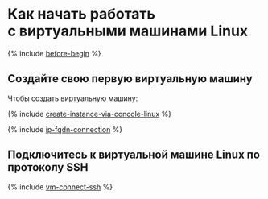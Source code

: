 # Как начать работать с виртуальными машинами Linux

{% include [before-begin](../../_includes/before-begin.md) %}

## Создайте свою первую виртуальную машину

Чтобы создать виртуальную машину:

{% include [create-instance-via-concole-linux](../_includes_service/create-instance-via-concole-linux.md) %}

{% include [ip-fqdn-connection](../../_includes/ip-fqdn-connection.md) %}

## Подключитесь к виртуальной машине Linux по протоколу SSH

{% include [vm-connect-ssh](../../_includes/vm-connect-ssh.md) %}
